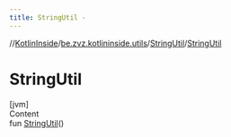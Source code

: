 ```yaml
---
title: StringUtil -
---
```

//[KotlinInside](../../index.md)/[be.zvz.kotlininside.utils](../index.md)/[StringUtil](index.md)/[StringUtil](-string-util.md)



# StringUtil  
[jvm]  
Content  
fun [StringUtil](-string-util.md)()  



